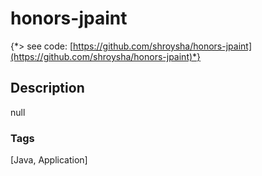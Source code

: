 # honors-jpaint
{*> see code: [https://github.com/shroysha/honors-jpaint](https://github.com/shroysha/honors-jpaint)*}

## Description
null

### Tags
[Java, Application]
